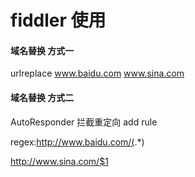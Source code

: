 # fiddler 使用

#### 域名替换 方式一
urlreplace  www.baidu.com  www.sina.com



#### 域名替换 方式二 
AutoResponder 拦截重定向  add rule

regex:http://www.baidu.com/(.*)

http://www.sina.com/$1


